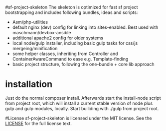 #sf-project-skeleton
The skeleton is optimized for fast sf project bootstrapping and includes following bundles, ideas and scripts:

* Asm/php-utilities
* default nginx (dev) config for linking into sites-enabled. Best used with maschmann/devbox-ansible
* additional apache2 config for older systems
* local node/gulp installer, including basic gulp tasks for css/js mergeing/minification
* some helper classes, inheriting from Controller and ContainerAwareCommand to ease e.g. Template-finding
* basic project structure, following the one-bundle + core lib approach

# installation
Just do the normal composer install.
Afterwards start the install-node script from project root, which will install a current stable version of node plus gulp and gulp modules, locally. Start builiding with ./gulp from project root.

#License
sf-project-skeleton is licensed under the MIT license. See the [LICENSE](app/Resources/meta/LICENSE) for the full license text.
